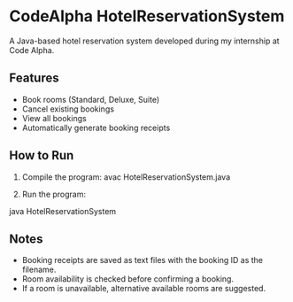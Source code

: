 # CodeAlpha HotelReservationSystem

A Java-based hotel reservation system developed during my internship at Code Alpha.

## Features
- Book rooms (Standard, Deluxe, Suite)
- Cancel existing bookings
- View all bookings
- Automatically generate booking receipts

## How to Run
1. Compile the program:
avac HotelReservationSystem.java

2. Run the program:


java HotelReservationSystem


## Notes
- Booking receipts are saved as text files with the booking ID as the filename.
- Room availability is checked before confirming a booking.
- If a room is unavailable, alternative available rooms are suggested.
